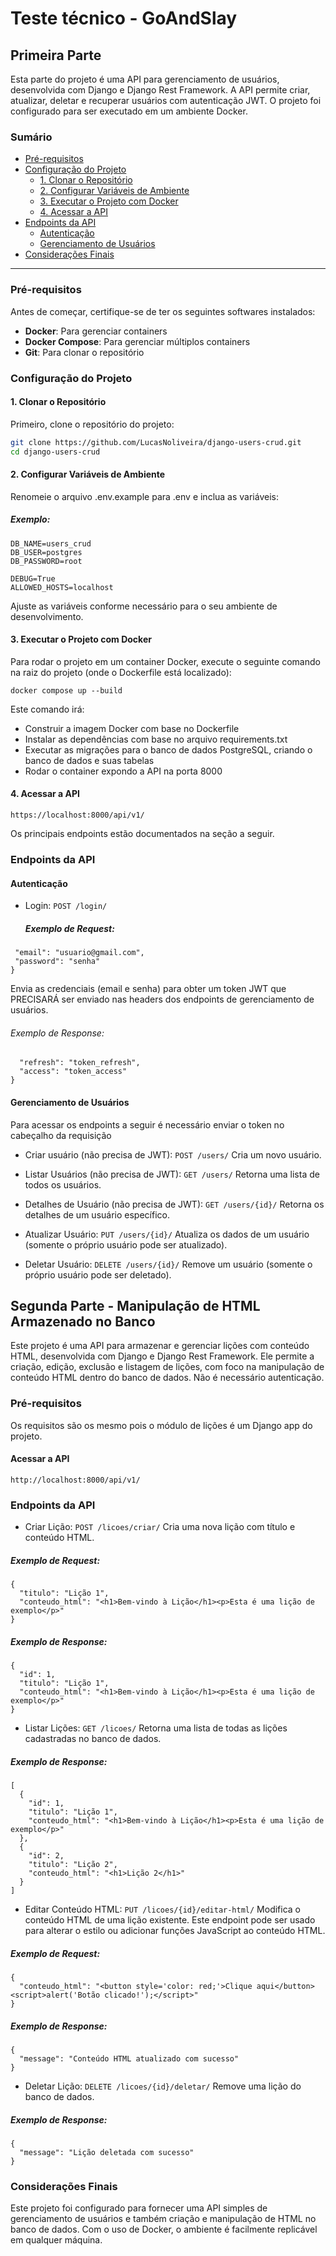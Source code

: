 # Teste técnico - GoAndSlay

## Primeira Parte
Esta parte do projeto é uma API para gerenciamento de usuários, desenvolvida com Django e Django Rest Framework. A API permite criar, atualizar, deletar e recuperar usuários com autenticação JWT. O projeto foi configurado para ser executado em um ambiente Docker.

### Sumário

- [Pré-requisitos](#pré-requisitos)
- [Configuração do Projeto](#configuração-do-projeto)
  - [1. Clonar o Repositório](#1-clonar-o-repositório)
  - [2. Configurar Variáveis de Ambiente](#2-configurar-variáveis-de-ambiente)
  - [3. Executar o Projeto com Docker](#3-executar-o-projeto-com-docker)
  - [4. Acessar a API](#4-acessar-a-api)
- [Endpoints da API](#endpoints-da-api)
  - [Autenticação](#autenticação)
  - [Gerenciamento de Usuários](#gerenciamento-de-usuários)
- [Considerações Finais](#considerações-finais)

---

### Pré-requisitos

Antes de começar, certifique-se de ter os seguintes softwares instalados:

- **Docker**: Para gerenciar containers
- **Docker Compose**: Para gerenciar múltiplos containers
- **Git**: Para clonar o repositório

### Configuração do Projeto

#### 1. Clonar o Repositório

Primeiro, clone o repositório do projeto:

```bash
git clone https://github.com/LucasNoliveira/django-users-crud.git
cd django-users-crud
```

#### 2. Configurar Variáveis de Ambiente
   Renomeie o arquivo .env.example para .env e inclua as variáveis:

##### Exemplo:
```
DB_NAME=users_crud
DB_USER=postgres
DB_PASSWORD=root

DEBUG=True
ALLOWED_HOSTS=localhost

```
Ajuste as variáveis conforme necessário para o seu ambiente de desenvolvimento.

#### 3. Executar o Projeto com Docker
Para rodar o projeto em um container Docker, execute o seguinte comando na raiz do projeto (onde o Dockerfile está localizado):
```
docker compose up --build
```

Este comando irá:

* Construir a imagem Docker com base no Dockerfile
* Instalar as dependências com base no arquivo requirements.txt
* Executar as migrações para o banco de dados PostgreSQL, criando o banco de dados e suas tabelas
* Rodar o container expondo a API na porta 8000

#### 4. Acessar a API
```
https://localhost:8000/api/v1/
```
Os principais endpoints estão documentados na seção a seguir.

### Endpoints da API
#### Autenticação
* Login: `POST /login/`
  ##### Exemplo de Request:
 ``` {
  "email": "usuario@gmail.com",
  "password": "senha"
}
```

  Envia as credenciais (email e senha) para obter um token JWT que PRECISARÁ ser enviado nas headers dos endpoints de gerenciamento de usuários.

 ###### Exemplo de Response:
```{
  "refresh": "token_refresh",
  "access": "token_access"
}
```

#### Gerenciamento de Usuários
Para acessar os endpoints a seguir é necessário enviar o token no cabeçalho da requisição 

* Criar usuário (não precisa de JWT): `POST /users/`
Cria um novo usuário.

* Listar Usuários (não precisa de JWT): `GET /users/`
Retorna uma lista de todos os usuários.

* Detalhes de Usuário (não precisa de JWT): `GET /users/{id}/`
Retorna os detalhes de um usuário específico.

* Atualizar Usuário: `PUT /users/{id}/`
Atualiza os dados de um usuário (somente o próprio usuário pode ser atualizado).

* Deletar Usuário: `DELETE /users/{id}/`
Remove um usuário (somente o próprio usuário pode ser deletado).

## Segunda Parte - Manipulação de HTML Armazenado no Banco
Este projeto é uma API para armazenar e gerenciar lições com conteúdo HTML, desenvolvida com Django e Django Rest Framework. Ele permite a criação, edição, exclusão e listagem de lições, com foco na manipulação de conteúdo HTML dentro do banco de dados. Não é necessário autenticação.

### Pré-requisitos

Os requisitos são os mesmo pois o módulo de lições é um Django app do projeto.

#### Acessar a API
```
http://localhost:8000/api/v1/
```

### Endpoints da API
* Criar Lição: `POST /licoes/criar/`
Cria uma nova lição com título e conteúdo HTML.
##### Exemplo de Request:
```
{
  "titulo": "Lição 1",
  "conteudo_html": "<h1>Bem-vindo à Lição</h1><p>Esta é uma lição de exemplo</p>"
}

```
##### Exemplo de Response:
```
{
  "id": 1,
  "titulo": "Lição 1",
  "conteudo_html": "<h1>Bem-vindo à Lição</h1><p>Esta é uma lição de exemplo</p>"
}

```

* Listar Lições: `GET /licoes/`
Retorna uma lista de todas as lições cadastradas no banco de dados.

##### Exemplo de Response:
```
[
  {
    "id": 1,
    "titulo": "Lição 1",
    "conteudo_html": "<h1>Bem-vindo à Lição</h1><p>Esta é uma lição de exemplo</p>"
  },
  {
    "id": 2,
    "titulo": "Lição 2",
    "conteudo_html": "<h1>Lição 2</h1>"
  }
]

```

* Editar Conteúdo HTML: `PUT /licoes/{id}/editar-html/`
Modifica o conteúdo HTML de uma lição existente. Este endpoint pode ser usado para alterar o estilo ou adicionar funções JavaScript ao conteúdo HTML.

##### Exemplo de Request:
```
{
  "conteudo_html": "<button style='color: red;'>Clique aqui</button><script>alert('Botão clicado!');</script>"
}

```

##### Exemplo de Response:
```
{
  "message": "Conteúdo HTML atualizado com sucesso"
}

```

* Deletar Lição: `DELETE /licoes/{id}/deletar/`
Remove uma lição do banco de dados.
##### Exemplo de Response:
```
{
  "message": "Lição deletada com sucesso"
}
```

### Considerações Finais
Este projeto foi configurado para fornecer uma API simples de gerenciamento de usuários e também criação e manipulação de HTML no banco de dados. Com o uso de Docker, o ambiente é facilmente replicável em qualquer máquina.


